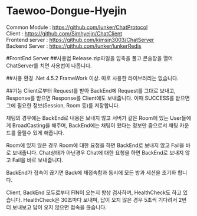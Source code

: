 # Taewoo-Dongue-Hyejin

Common Module : https://github.com/lunker/ChatProtocol  
Client : https://github.com/Simhyejin/ChatClient  
Frontend server : https://github.com/kimsin3003/ChatServer  
Backend Server : https://github.com/lunker/lunkerRedis


#FrontEnd Server
##사용법
Release.zip파일을 압축을 풀고 콘솔창을 열어 ChatServer를 치면 사용법이 나옵니다.

##사용 환경
.Net 4.5.2 FrameWork 이상.
따로 사용한 라이브러리는 없습니다.

##기능
Client로부터 Request를 받아 BackEnd에 Request를 그대로 보내고, Response를 받으면 Response를 Client에도 보내줍니다. 
이때 SUCCESS를 받으면 그에 필요한 정보(Session, Room 등)를 저장합니다.

채팅의 경우에는 BackEnd로 내용은 보내지 않고 서버가 같은 Room에 있는 User들에게 BroadCasting을 해주며, BackEnd에는 채팅이 왔다는 정보만 줌으로서 채팅 카운드를 올릴수 있게 해줍니다.

Room에 있지 않은 경우 Room에 대한 요청을 하면 BackEnd로 보내지 않고 Fail을 바로 보내줍니다.
Chat상태가 아닌경우 Chat에 대한 요청을 하면 BackEnd로 보내지 않고 Fail을 바로 보내줍니다.

BackEnd가 접속이 끊기면 Back에 재접속함과 동시에 모든 방과 세션을 초기화 합니다.

Client, BackEnd 모두로부터 FIN이 오는지 항상 검사하며, HealthCheck도 하고 있습니다.
HealthCheck은 30초마다 보내며, 답이 오지 않은 경우 5초씩 기다려서 2번 더 보내보고 답이 오지 않으면 접속을 끊습니다. 



